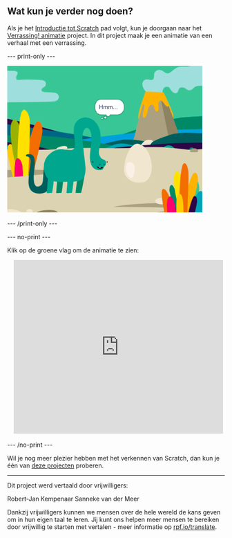## Wat kun je verder nog doen?

Als je het [Introductie tot Scratch](https://projects.raspberrypi.org/nl-NL/pathways/scratch-intro) pad volgt, kun je doorgaan naar het [Verrassing! animatie](https://projects.raspberrypi.org/nl-NL/projects/surprise-animation) project. In dit project maak je een animatie van een verhaal met een verrassing.

--- print-only ---

![Een 'Verrassing! animatie' project.](images/surprise-story.png)

--- /print-only ---

--- no-print ---

Klik op de groene vlag om de animatie te zien:

<div class="scratch-preview" style="margin-left: 15px;">
  <iframe allowtransparency="true" width="485" height="402" src="https://scratch.mit.edu/projects/embed/595398588/?autostart=false" frameborder="0"></iframe>
</div>

--- /no-print ---

Wil je nog meer plezier hebben met het verkennen van Scratch, dan kun je één van [deze projecten](https://projects.raspberrypi.org/nl-NL/projects?software%5B%5D=scratch&curriculum%5B%5D=%201) proberen.

***
Dit project werd vertaald door vrijwilligers:

Robert-Jan Kempenaar
Sanneke van der Meer

Dankzij vrijwilligers kunnen we mensen over de hele wereld de kans geven om in hun eigen taal te leren. Jij kunt ons helpen meer mensen te bereiken door vrijwillig te starten met vertalen - meer informatie op [rpf.io/translate](https://rpf.io/translate).
